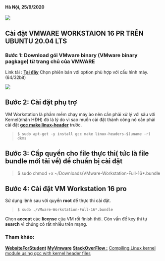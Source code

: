 #### Hà Nội, 25/9/2020

![](https://i.imgur.com/EdwNdK1.png)

## Cài đặt VMWARE WORKSTAION 16 PR TRÊN UBUNTU 20.04 LTS

### Bước 1: Download gói  VMware binary (VMware binary  pagkage) từ trang chủ của VMWARE
Link tải : [**Tại đây**](https://my.vmware.com/en/web/vmware/downloads/info/slug/desktop_end_user_computing/vmware_workstation_pro/16_0)
Chọn phiên bản với option phù hợp với cấu hình máy.(64/32bit)

![](https://i.imgur.com/GJKbmTf.png)

## Bước 2: Cài đặt phụ trợ

VM Workstation là phầm mềm chạy máy ảo nên cần phải xử lý với sâu với Kernel(nhân HĐH) đó là lý do vì sao muốn cài đặt thành công nó cần phải cài đặt **[gcc make linux-header](h)** trước. 
> `$ sudo apt-get -y install gcc make linux-headers-$(uname -r) dkms`

## Bước 3: Cấp quyền cho file thực thi( tức là file bundle mới tải về) để chuẩn bị cài đặt

    

> $ sudo chmod +x ~/Downloads/VMware-Workstation-Full-16*.bundle


## Bước 4: Cài đặt VM Workstation 16 pro

Sử dụng lệnh sau với quyền **root** để thực thi cài đặt.

> `$ sudo ./VMware-Workstation-Full-16*.bundle`

Chọn **accept** các **license** của VM rồi finish thôi. 
Còn vấn đề key thi tự **search** vì chúng có rất nhiều trên mạng.

### Tham khảo:
**[WebsiteForStudent](https://websiteforstudents.com/installing-vmware-workstation-14-pro-ubuntu-17-04-17-10/)**
**[MyVmware](https://my.vmware.com/en/web/vmware/downloads/info/slug/desktop_end_user_computing/vmware_workstation_pro/16_0)**
**[StackOverFlow :](h)** [Compiling Linux kernel module using gcc with kernel header files](https://stackoverflow.com/questions/26113959/compiling-linux-kernel-module-using-gcc-with-kernel-header-files)

